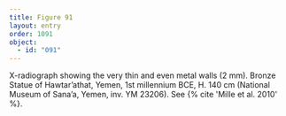 ```yaml
---
title: Figure 91
layout: entry
order: 1091
object:
  - id: "091"
---
```


X-radiograph showing the very thin and even metal walls (2 mm). Bronze Statue of Hawtar’athat, Yemen, 1st millennium BCE, H. 140 cm (National Museum of Sana’a, Yemen, inv. YM 23206). See {% cite 'Mille et al. 2010' %}.
